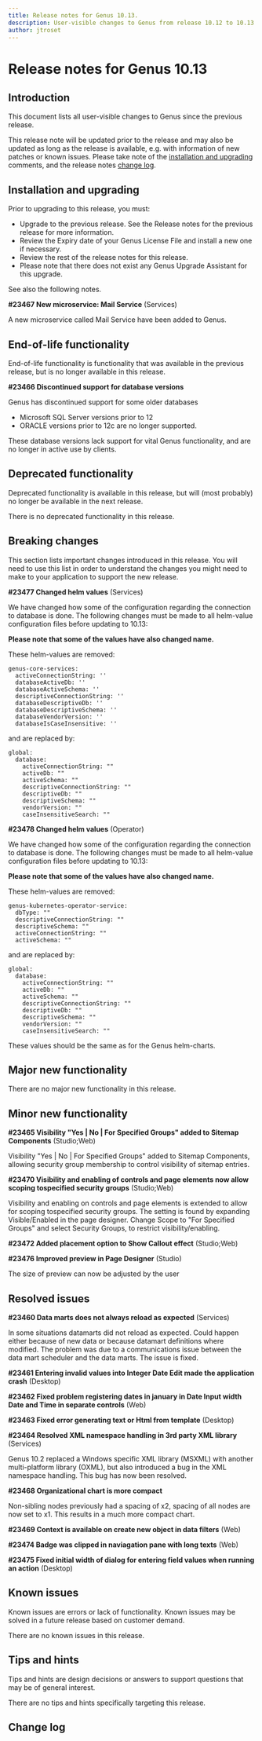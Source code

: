 ```yaml
---
title: Release notes for Genus 10.13.
description: User-visible changes to Genus from release 10.12 to 10.13.
author: jtroset
---
```


# Release notes for Genus 10.13

## Introduction

This document lists all user-visible changes to Genus since the previous release.

This release note will be updated prior to the release and may also be updated as long as the release is available, e.g. with information of new patches or known issues. Please take note of the [installation and upgrading](#installation-and-upgrading) comments, and the release notes [change log](#change-log).

## Installation and upgrading

Prior to upgrading to this release, you must:

- Upgrade to the previous release. See the Release notes for the previous release for more information.
- Review the Expiry date of your Genus License File and install a new one if necessary.
- Review the rest of the release notes for this release.
- Please note that there does not exist any Genus Upgrade Assistant for this upgrade.

<!--rntype01-start INSTALLATION / UPGRADE. DO NOT CHANGE THESE TAGS. ANY CHANGES BELOW WILL BE OVERWRITTEN.-->

See also the following notes.

<!--ID 26b4d447-5580-4f69-b5a5-9bc439491b22 -->
**#23467 New microservice: Mail Service** (Services)

A new microservice called Mail Service have been added to Genus.

<!--rntype01-end   INSTALLATION / UPGRADE. DO NOT CHANGE THESE TAGS. ANY CHANGES ABOVE WILL BE OVERWRITTEN.-->
<!-- release note type 2 is missing. That's ok.-->

## End-of-life functionality

End-of-life functionality is functionality that was available in the previous release, but is no longer available in this release.
<!--rntype03-start END-OF-LIFE. DO NOT CHANGE THESE TAGS. ANY CHANGES BELOW WILL BE OVERWRITTEN.-->
<!--ID 23b1dc25-32f0-4c13-89a2-34ebf0bd22f0 -->
**#23466 Discontinued support for database versions**

Genus has discontinued support for some older databases

* Microsoft SQL Server versions prior to 12
* ORACLE versions prior to 12c are no longer supported.

These database versions lack support for vital Genus functionality, and are no longer in active use by clients.

<!--rntype03-end   END-OF-LIFE. DO NOT CHANGE THESE TAGS. ANY CHANGES ABOVE WILL BE OVERWRITTEN.-->
## Deprecated functionality

Deprecated functionality is available in this release, but will (most probably) no longer be available in the next release.
<!--rntype04-start DEPRECATED. DO NOT CHANGE THESE TAGS. ANY CHANGES BELOW WILL BE OVERWRITTEN.-->
There is no deprecated functionality in this release.
<!--rntype04-end   DEPRECATED. DO NOT CHANGE THESE TAGS. ANY CHANGES ABOVE WILL BE OVERWRITTEN.-->
## Breaking changes

This section lists important changes introduced in this release. You will need to use this list in order to understand the changes you might need to make to your application to support the new release.
<!--rntype05-start BREAKING. DO NOT CHANGE THESE TAGS. ANY CHANGES BELOW WILL BE OVERWRITTEN.-->
<!--ID e08a6f3a-8b74-4861-86b9-afb7a81e81b0 -->
**#23477 Changed helm values** (Services)

We have changed how some of the configuration regarding the connection to database is done. The following changes must be made to all helm-value configuration files before updating to 10.13:

**Please note that some of the values have also changed name.**

These helm-values are removed:

```
genus-core-services:
  activeConnectionString: ''
  databaseActiveDb: ''
  databaseActiveSchema: ''
  descriptiveConnectionString: ''
  databaseDescriptiveDb: ''
  databaseDescriptiveSchema: ''
  databaseVendorVersion: ''
  databaseIsCaseInsensitive: ''
```

and are replaced by:

```
global:
  database:
    activeConnectionString: ""
    activeDb: ""
    activeSchema: ""
    descriptiveConnectionString: ""
    descriptiveDb: ""
    descriptiveSchema: ""
    vendorVersion: ""
    caseInsensitiveSearch: ""
```

<!--ID 12420123-35a2-42fd-8529-73c4fec98cb6 -->
**#23478 Changed helm values** (Operator)

We have changed how some of the configuration regarding the connection to database is done. The following changes must be made to all helm-value configuration files before updating to 10.13:

**Please note that some of the values have also changed name.**

These helm-values are removed:

```
genus-kubernetes-operator-service:
  dbType: ""
  descriptiveConnectionString: ""
  descriptiveSchema: ""
  activeConnectionString: ""
  activeSchema: ""
```

and are replaced by:

```
global:
  database:
    activeConnectionString: ""
    activeDb: ""
    activeSchema: ""
    descriptiveConnectionString: ""
    descriptiveDb: ""
    descriptiveSchema: ""
    vendorVersion: ""
    caseInsensitiveSearch: ""
```

These values should be the same as for the Genus helm-charts.

<!--rntype05-end   BREAKING. DO NOT CHANGE THESE TAGS. ANY CHANGES ABOVE WILL BE OVERWRITTEN.-->
## Major new functionality
<!--rntype06-start MAJOR. DO NOT CHANGE THESE TAGS. ANY CHANGES BELOW WILL BE OVERWRITTEN.-->
There are no major new functionality in this release.
<!--rntype06-end   MAJOR. DO NOT CHANGE THESE TAGS. ANY CHANGES ABOVE WILL BE OVERWRITTEN.-->
## Minor new functionality
<!--rntype07-start MINOR. DO NOT CHANGE THESE TAGS. ANY CHANGES BELOW WILL BE OVERWRITTEN.-->
<!--ID 1d3ce605-7fae-4985-bca6-267ec3c4ba9d -->
**#23465 Visibility "Yes | No | For Specified Groups" added to Sitemap Components** (Studio;Web)

Visibility "Yes | No | For Specified Groups" added to Sitemap Components, allowing security group membership to control visibility of sitemap entries.

<!--ID 5735754a-ac0f-4d52-9dd9-e0d2d31a6dea -->
**#23470 Visibility and enabling of controls and page elements now allow scoping tospecified security groups** (Studio;Web)

Visibility and enabling on controls and page elements is extended to allow for scoping tospecified security groups. The setting is found by expanding Visible/Enabled in the page designer. Change Scope to "For Specified Groups" and select Security Groups, to restrict visibility/enabling.

<!--ID 8b14dadb-d6cd-4ad5-9da3-9c05e7ece796 -->
**#23472 Added placement option to Show Callout effect** (Studio;Web)

<!--ID 1dd070ce-8ffb-403b-9663-f92b60ea51d0 -->
**#23476 Improved preview in Page Designer** (Studio)

The size of preview can now be adjusted by the user

<!--rntype07-end   MINOR. DO NOT CHANGE THESE TAGS. ANY CHANGES ABOVE WILL BE OVERWRITTEN.-->
## Resolved issues
<!--rntype08-start RESOLVED ISSUES. DO NOT CHANGE THESE TAGS. ANY CHANGES BELOW WILL BE OVERWRITTEN.-->
<!--ID 3bcb9c06-d80b-47c9-b03d-46ba7f60cbee -->
**#23460 Data marts does not always reload as expected** (Services)

In some situations datamarts did not reload as expected.
Could happen either because of new data or because datamart definitions where modified.
The problem was due to a communications issue between the data mart scheduler and the data marts.
The issue is fixed.

<!--ID 2a85b846-323f-4dc3-9deb-b7092698b3db -->
**#23461 Entering invalid values into Integer Date Edit made the application crash** (Desktop)

<!--ID 3a5b4420-7cd5-4ddb-952e-791f39140824 -->
**#23462 Fixed problem registering dates in january in Date Input width Date and Time in separate controls** (Web)

<!--ID 6d9677f3-9d46-4ea6-b2b3-ddf8837d781d -->
**#23463 Fixed error generating text or Html from template** (Desktop)

<!--ID 8e83f605-7b47-4832-928e-946d1a386b42 -->
**#23464 Resolved XML namespace handling in 3rd party XML library** (Services)

Genus 10.2 replaced a Windows specific XML library (MSXML) with another multi-platform library (OXML), but also introduced a bug in the XML namespace handling. This bug has now been resolved.

<!--ID 6037c90d-77db-4e5b-9550-ca050551d725 -->
**#23468 Organizational chart is more compact**

Non-sibling nodes previously had a spacing of x2, spacing of all nodes are now set to x1. This results in a much more compact chart.

<!--ID f2b287db-c2e9-4d18-bae7-5235e152414e -->
**#23469 Context is available on create new object in data filters** (Web)

<!--ID 60945cb2-09e9-4c4f-ac36-5a045c96e3d0 -->
**#23474 Badge was clipped in naviagation pane with long texts** (Web)

<!--ID 1c76052b-7a0e-4718-bc38-b6fea7860586 -->
**#23475 Fixed initial width of dialog for entering field values when running an action** (Desktop)

<!--rntype08-end   RESOLVED ISSUES. DO NOT CHANGE THESE TAGS. ANY CHANGES ABOVE WILL BE OVERWRITTEN.-->
## Known issues

Known issues are errors or lack of functionality. Known issues may be solved in a future release based on customer demand.
<!--rntype09-start KNOWN ISSUES. DO NOT CHANGE THESE TAGS. ANY CHANGES BELOW WILL BE OVERWRITTEN.-->
There are no known issues in this release.
<!--rntype09-end   KNOWN ISSUES. DO NOT CHANGE THESE TAGS. ANY CHANGES ABOVE WILL BE OVERWRITTEN.-->
## Tips and hints

Tips and hints are design decisions or answers to support questions that may be of general interest.

There are no tips and hints specifically targeting this release.

## Change log
<!--changelog CHANGELOG. DO NOT CHANGE THIS TAG. ANY CHANGES BELOW WILL BE DELETED.-->

